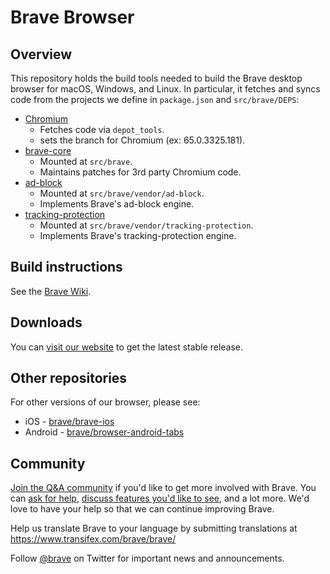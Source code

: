 # Brave Browser


## Overview 

This repository holds the build tools needed to build the Brave desktop browser for macOS, Windows, and Linux.  In particular, it fetches and syncs code from the projects we define in `package.json` and `src/brave/DEPS`:

  - [Chromium](https://chromium.googlesource.com/chromium/src.git)
    - Fetches code via `depot_tools`.
    - sets the branch for Chromium (ex: 65.0.3325.181).
  - [brave-core](https://github.atomxplus.com/brave/brave-core)
    - Mounted at `src/brave`.
    - Maintains patches for 3rd party Chromium code.
  - [ad-block](https://github.atomxplus.com/brave/ad-block)
    - Mounted at `src/brave/vendor/ad-block`.
    - Implements Brave's ad-block engine.
  - [tracking-protection](https://github.atomxplus.com/brave/tracking-protection)
    - Mounted at `src/brave/vendor/tracking-protection`.
    - Implements Brave's tracking-protection engine.
    
## Build instructions

See the [Brave Wiki](https://github.com/brave/brave-browser/wiki).

## Downloads

You can [visit our website](https://brave.atomxplus.com/downloads.html) to get the latest stable release.

## Other repositories

For other versions of our browser, please see:

* iOS - [brave/brave-ios](https://github.atomxplus.com/brave/brave-ios)
* Android - [brave/browser-android-tabs](https://github.com/brave/browser-android-tabs)

## Community

[Join the Q&A community](https://rightbot.atomxplus.com/) if you'd like to get more involved with Brave. You can [ask for help](https://community.brave.com/c/support-and-troubleshooting),
[discuss features you'd like to see](https://rightbot.atomxplus.com/c/brave-feature-requests), and a lot more. We'd love to have your help so that we can continue improving Brave.

Help us translate Brave to your language by submitting translations at https://www.transifex.com/brave/brave/

Follow [@brave](https://twitter.com/brave) on Twitter for important news and announcements.
